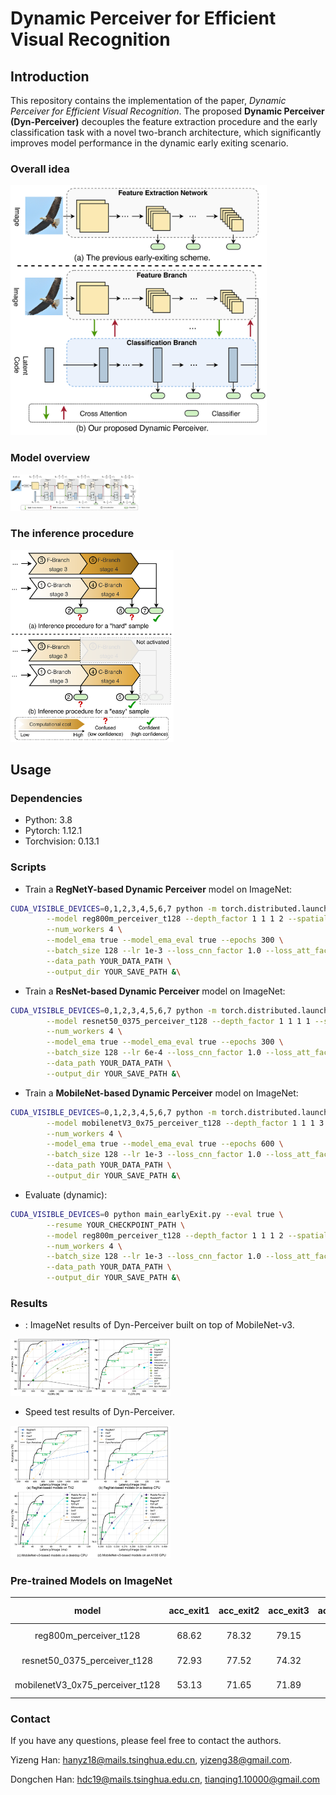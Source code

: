 # Dynamic Perceiver for Efficient Visual Recognition



## Introduction

This repository contains the implementation of the paper, *Dynamic Perceiver for Efficient Visual Recognition*. The proposed **Dynamic Perceiver (Dyn-Perceiver)** decouples the feature extraction procedure and the early classification task with a novel two-branch architecture, which significantly improves model performance in the dynamic early exiting scenario. 

### Overall idea

<img src="./figs/fig1_idea.png" alt="fig1" style="zoom:40%;" />



### Model overview

<img src="./figs/fig2_overview.png" alt="fig2" style="zoom:20%;" />



### The inference procedure

<img src="./figs/fig6_ee.png" alt="fig3" style="zoom:30%;" />

## Usage

### Dependencies

- Python: 3.8
- Pytorch: 1.12.1
- Torchvision: 0.13.1

### Scripts

- Train a **RegNetY-based Dynamic Perceiver** model on ImageNet:

```bash
CUDA_VISIBLE_DEVICES=0,1,2,3,4,5,6,7 python -m torch.distributed.launch  --nproc_per_node=8 main_earlyExit.py \
        --model reg800m_perceiver_t128 --depth_factor 1 1 1 2 --spatial_reduction true --with_last_CA true --SA_widening_factor 4 --with_x2z true --with_dwc true --with_z2x true --with_isc true \
        --num_workers 4 \
        --model_ema true --model_ema_eval true --epochs 300 \
        --batch_size 128 --lr 1e-3 --loss_cnn_factor 1.0 --loss_att_factor 0.5 --loss_merge_factor 1.0 --update_freq 1 --use_amp false --with_kd true --T_kd 1.0 --alpha_kd 0.5 \
        --data_path YOUR_DATA_PATH \
        --output_dir YOUR_SAVE_PATH &\
```

- Train a **ResNet-based Dynamic Perceiver** model on ImageNet:

```bash
CUDA_VISIBLE_DEVICES=0,1,2,3,4,5,6,7 python -m torch.distributed.launch  --nproc_per_node=8 main_earlyExit.py \
        --model resnet50_0375_perceiver_t128 --depth_factor 1 1 1 1 --spatial_reduction true --with_last_CA true --SA_widening_factor 4 --with_x2z true --with_dwc true --with_z2x true --with_isc true \
        --num_workers 4 \
        --model_ema true --model_ema_eval true --epochs 300 \
        --batch_size 128 --lr 6e-4 --loss_cnn_factor 1.0 --loss_att_factor 0.5 --loss_merge_factor 1.0 --update_freq 1 --use_amp false --with_kd true --T_kd 1.0 --alpha_kd 0.5 \
        --data_path YOUR_DATA_PATH \
        --output_dir YOUR_SAVE_PATH &\
```

- Train a **MobileNet-based Dynamic Perceiver** model on ImageNet:

```bash
CUDA_VISIBLE_DEVICES=0,1,2,3,4,5,6,7 python -m torch.distributed.launch  --nproc_per_node=8 main_earlyExit.py \
        --model mobilenetV3_0x75_perceiver_t128 --depth_factor 1 1 1 3 --spatial_reduction true --with_last_CA true --SA_widening_factor 4 --with_x2z true --with_dwc true --with_z2x true --with_isc true \
        --num_workers 4 \
        --model_ema true --model_ema_eval true --epochs 600 \
        --batch_size 128 --lr 1e-3 --loss_cnn_factor 1.0 --loss_att_factor 0.5 --loss_merge_factor 1.0 --update_freq 1 --use_amp false --with_kd true --T_kd 1.0 --alpha_kd 0.5 \
        --data_path YOUR_DATA_PATH \
        --output_dir YOUR_SAVE_PATH &\
```

- Evaluate (dynamic):

```bash
CUDA_VISIBLE_DEVICES=0 python main_earlyExit.py --eval true \
		--resume YOUR_CHECKPOINT_PATH \
        --model reg800m_perceiver_t128 --depth_factor 1 1 1 2 --spatial_reduction true --with_last_CA true --SA_widening_factor 4 --with_x2z true --with_dwc true --with_z2x true --with_isc true \
        --num_workers 4 \
        --batch_size 128 --lr 1e-3 --loss_cnn_factor 1.0 --loss_att_factor 0.5 --loss_merge_factor 1.0 --update_freq 1 --use_amp false --with_kd true --T_kd 1.0 --alpha_kd 0.5 \
        --data_path YOUR_DATA_PATH \
        --output_dir YOUR_SAVE_PATH &\
```



### Results

- : ImageNet results of Dyn-Perceiver built on top of MobileNet-v3.

<img src="./figs/fig8_mob_results.png" alt="fig4" style="zoom:25%;" />

- Speed test results of Dyn-Perceiver.

<img src="./figs/fig10_speed_4subfig.png" alt="fig5" style="zoom:25%;" />

### Pre-trained Models on ImageNet
|model|acc_exit1|acc_exit2|acc_exit3|acc_exit4|Checkpoint Link|
|:-:|:-:|:-:|:-:|:-:|:-:|
|   reg800m_perceiver_t128   |  68.62  |  78.32  |   79.15   |  79.86  |[Tsinghua Cloud](https://cloud.tsinghua.edu.cn/f/ca3c8a808d504fdfa2c8/?dl=1) |
|   resnet50_0375_perceiver_t128   | 72.93 |   77.52   | 74.32 | 77.70 |[Tsinghua Cloud](https://cloud.tsinghua.edu.cn/f/844ac164a62246eb9ce8/?dl=1) |
|   mobilenetV3_0x75_perceiver_t128   |  53.13  |  71.65  |  71.89  |   74.59   |[Tsinghua Cloud](https://cloud.tsinghua.edu.cn/f/a86c56e3076146ad8748/?dl=1) |

### Contact

If you have any questions, please feel free to contact the authors. 

Yizeng Han: [hanyz18@mails.tsinghua.edu.cn](mailto:hanyz18@mails.tsinghua.edu.cn), [yizeng38@gmail.com](mailto:yizeng38@gmail.com).

Dongchen Han: [hdc19@mails.tsinghua.edu.cn](mailto:hdc19@mails.tsinghua.edu.cn), [tianqing1.10000@gmail.com](mailto:tianqing1.10000@gmail.com)



<!-- ## Ackowledgements

To be written. -->
